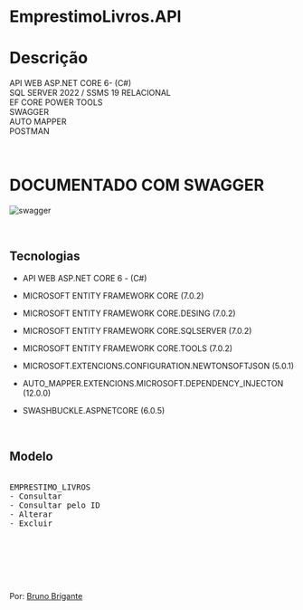 # EmprestimoLivros.API


# Descrição

API WEB ASP.NET CORE 6- (C#) <br>
SQL SERVER 2022 / SSMS 19 RELACIONAL <br>
EF CORE POWER TOOLS <br>
SWAGGER  <br>
AUTO MAPPER <br>
POSTMAN

<br>

# DOCUMENTADO COM SWAGGER

![swagger](https://user-images.githubusercontent.com/111623017/216713903-903b4908-4093-45bd-ae31-db3960696418.png)


<br>


## Tecnologias

- API WEB ASP.NET CORE 6 - (C#)

- MICROSOFT ENTITY FRAMEWORK CORE (7.0.2)
- MICROSOFT ENTITY FRAMEWORK CORE.DESING (7.0.2)
- MICROSOFT ENTITY FRAMEWORK CORE.SQLSERVER (7.0.2)
- MICROSOFT ENTITY FRAMEWORK CORE.TOOLS (7.0.2)
- MICROSOFT.EXTENCIONS.CONFIGURATION.NEWTONSOFTJSON (5.0.1)
- AUTO_MAPPER.EXTENCIONS.MICROSOFT.DEPENDENCY_INJECTON (12.0.0)
- SWASHBUCKLE.ASPNETCORE (6.0.5)


<br>

## Modelo

<pre>

EMPRESTIMO_LIVROS
- Consultar
- Consultar pelo ID
- Alterar
- Excluir
  
</pre>

<br>
<br>
<br>
<br>


Por: <a href="https://github.com/BBrigante">Bruno Brigante</a>
